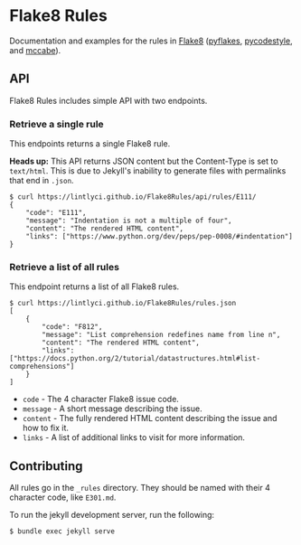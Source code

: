# Flake8 Rules

Documentation and examples for the rules in [Flake8](http://flake8.pycqa.org/en/latest/index.html) ([pyflakes](https://github.com/PyCQA/pyflakes), [pycodestyle](http://pycodestyle.pycqa.org/en/latest/), and [mccabe](https://github.com/pycqa/mccabe)).

## API

Flake8 Rules includes simple API with two endpoints.

### Retrieve a single rule

This endpoints returns a single Flake8 rule.

**Heads up:** This API returns JSON content but the Content-Type is set to `text/html`. This is due to Jekyll's inability to generate files with permalinks that end in `.json`.

```
$ curl https://lintlyci.github.io/Flake8Rules/api/rules/E111/
{
    "code": "E111",
    "message": "Indentation is not a multiple of four",
    "content": "The rendered HTML content",
    "links": ["https://www.python.org/dev/peps/pep-0008/#indentation"]
}
```

### Retrieve a list of all rules

This endpoint returns a list of all Flake8 rules.

```
$ curl https://lintlyci.github.io/Flake8Rules/rules.json
[
    {
        "code": "F812",
        "message": "List comprehension redefines name from line n",
        "content": "The rendered HTML content",
        "links": ["https://docs.python.org/2/tutorial/datastructures.html#list-comprehensions"]
    }
]
```

* `code` - The 4 character Flake8 issue code.
* `message` - A short message describing the issue.
* `content` - The fully rendered HTML content describing the issue and how to fix it.
* `links` - A list of additional links to visit for more information.

## Contributing

All rules go in the `_rules` directory. They should be named with their 4 character code, like `E301.md`.

To run the jekyll development server, run the following:

```
$ bundle exec jekyll serve
```
